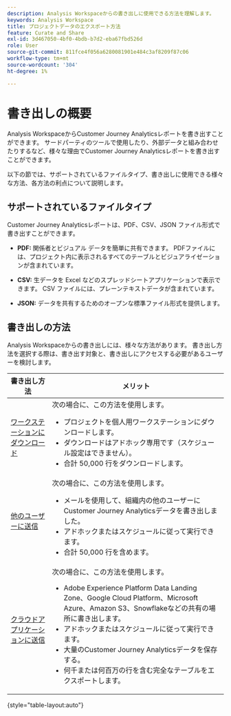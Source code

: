 ```yaml
---
description: Analysis Workspaceからの書き出しに使用できる方法を理解します。
keywords: Analysis Workspace
title: プロジェクトデータのエクスポート方法
feature: Curate and Share
exl-id: 3d467050-4bf0-4bdb-b7d2-eba67fbd526d
role: User
source-git-commit: 811fce4f056a6280081901e484c3af8209f87c06
workflow-type: tm+mt
source-wordcount: '304'
ht-degree: 1%

---
```


# 書き出しの概要

Analysis WorkspaceからCustomer Journey Analyticsレポートを書き出すことができます。 サードパーティのツールで使用したり、外部データと組み合わせたりするなど、様々な理由でCustomer Journey Analyticsレポートを書き出すことができます。

以下の節では、サポートされているファイルタイプ、書き出しに使用できる様々な方法、各方法の利点について説明します。

## サポートされているファイルタイプ

Customer Journey Analyticsレポートは、PDF、CSV、JSON ファイル形式で書き出すことができます。

* **PDF:** 関係者とビジュアル データを簡単に共有できます。 PDFファイルには、プロジェクト内に表示されるすべてのテーブルとビジュアライゼーションが含まれています。

* **CSV:** 生データを Excel などのスプレッドシートアプリケーションで表示できます。 CSV ファイルには、プレーンテキストデータが含まれています。

* **JSON:** データを共有するためのオープンな標準ファイル形式を提供します。

## 書き出しの方法

Analysis Workspaceからの書き出しには、様々な方法があります。 書き出し方法を選択する際は、書き出す対象と、書き出しにアクセスする必要があるユーザーを検討します。

| 書き出し方法 | メリット |
|---------|----------|
| [ ワークステーションにダウンロード ](/help/analysis-workspace/export/download-send.md) | 次の場合に、この方法を使用します。 <ul><li>プロジェクトを個人用ワークステーションにダウンロードします。</li><li>ダウンロードはアドホック専用です（スケジュール設定はできません）。</li> <li>合計 50,000 行をダウンロードします。</li> <!--true? Are there 2 different options to download to your workstation?--> <!-- is this emailing it? --> |
| [ 他のユーザーに送信 ](/help/analysis-workspace/export/t-schedule-report.md) | 次の場合に、この方法を使用します。 <ul><li>メールを使用して、組織内の他のユーザーにCustomer Journey Analyticsデータを書き出しました。</li><li>アドホックまたはスケジュールに従って実行できます。</li> <li>合計 50,000 行を含めます。</li> <!--true?--> |
| [ クラウドアプリケーションに送信 ](/help/analysis-workspace/export/export-cloud.md) | 次の場合に、この方法を使用します。 <ul><li>Adobe Experience Platform Data Landing Zone、Google Cloud Platform、Microsoft Azure、Amazon S3、Snowflakeなどの共有の場所に書き出します。</li><li>アドホックまたはスケジュールに従って実行できます。</li><li>大量のCustomer Journey Analyticsデータを保存する。</li><li>何千または何百万の行を含む完全なテーブルをエクスポートします。<!-- What other things? Wiki talks about things that aren't even possible in Data Warehouse. What are they? --> </li> |

{style="table-layout:auto"}
